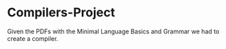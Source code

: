 # Compilers-Project
Given the PDFs with the Minimal Language Basics and Grammar we had to create a compiler.
